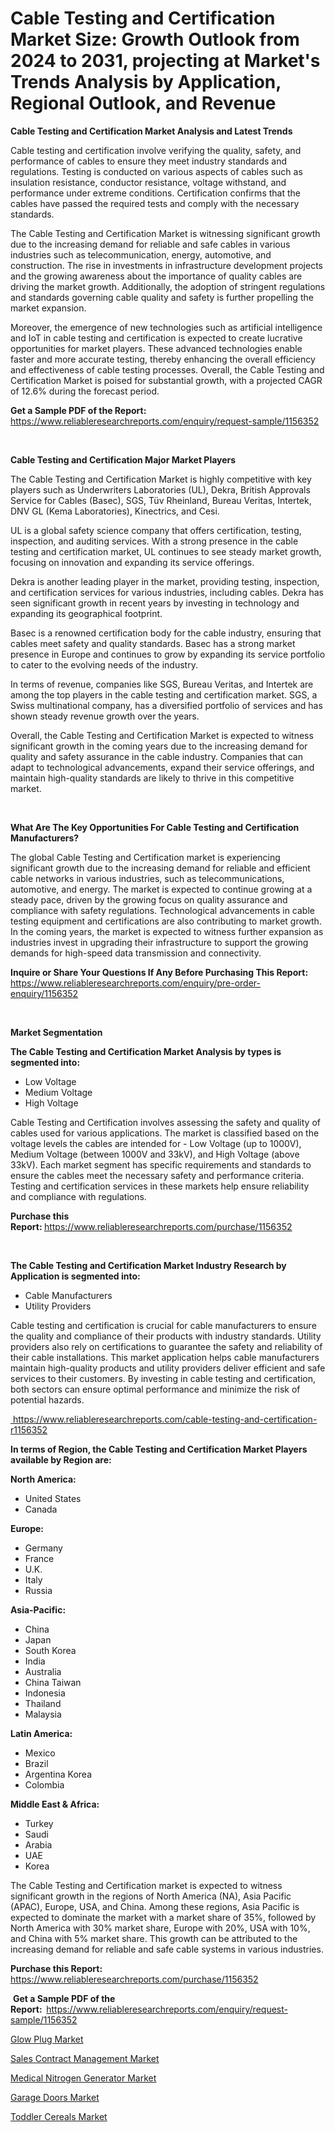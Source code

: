 <p><h1>Cable Testing and Certification Market Size: Growth Outlook from 2024 to 2031, projecting at Market's Trends Analysis by Application, Regional Outlook, and Revenue</h1></p><p><strong>Cable Testing and Certification Market Analysis and Latest Trends</strong></p>
<p><p>Cable testing and certification involve verifying the quality, safety, and performance of cables to ensure they meet industry standards and regulations. Testing is conducted on various aspects of cables such as insulation resistance, conductor resistance, voltage withstand, and performance under extreme conditions. Certification confirms that the cables have passed the required tests and comply with the necessary standards.</p><p>The Cable Testing and Certification Market is witnessing significant growth due to the increasing demand for reliable and safe cables in various industries such as telecommunication, energy, automotive, and construction. The rise in investments in infrastructure development projects and the growing awareness about the importance of quality cables are driving the market growth. Additionally, the adoption of stringent regulations and standards governing cable quality and safety is further propelling the market expansion.</p><p>Moreover, the emergence of new technologies such as artificial intelligence and IoT in cable testing and certification is expected to create lucrative opportunities for market players. These advanced technologies enable faster and more accurate testing, thereby enhancing the overall efficiency and effectiveness of cable testing processes. Overall, the Cable Testing and Certification Market is poised for substantial growth, with a projected CAGR of 12.6% during the forecast period.</p></p>
<p><strong>Get a Sample PDF of the Report:&nbsp;</strong> <a href="https://www.reliableresearchreports.com/enquiry/request-sample/1156352">https://www.reliableresearchreports.com/enquiry/request-sample/1156352</a></p>
<p>&nbsp;</p>
<p><strong>Cable Testing and Certification Major Market Players</strong></p>
<p><p>The Cable Testing and Certification Market is highly competitive with key players such as Underwriters Laboratories (UL), Dekra, British Approvals Service for Cables (Basec), SGS, Tüv Rheinland, Bureau Veritas, Intertek, DNV GL (Kema Laboratories), Kinectrics, and Cesi. </p><p>UL is a global safety science company that offers certification, testing, inspection, and auditing services. With a strong presence in the cable testing and certification market, UL continues to see steady market growth, focusing on innovation and expanding its service offerings.</p><p>Dekra is another leading player in the market, providing testing, inspection, and certification services for various industries, including cables. Dekra has seen significant growth in recent years by investing in technology and expanding its geographical footprint.</p><p>Basec is a renowned certification body for the cable industry, ensuring that cables meet safety and quality standards. Basec has a strong market presence in Europe and continues to grow by expanding its service portfolio to cater to the evolving needs of the industry.</p><p>In terms of revenue, companies like SGS, Bureau Veritas, and Intertek are among the top players in the cable testing and certification market. SGS, a Swiss multinational company, has a diversified portfolio of services and has shown steady revenue growth over the years.</p><p>Overall, the Cable Testing and Certification Market is expected to witness significant growth in the coming years due to the increasing demand for quality and safety assurance in the cable industry. Companies that can adapt to technological advancements, expand their service offerings, and maintain high-quality standards are likely to thrive in this competitive market.</p></p>
<p>&nbsp;</p>
<p><strong>What Are The Key Opportunities For Cable Testing and Certification Manufacturers?</strong></p>
<p><p>The global Cable Testing and Certification market is experiencing significant growth due to the increasing demand for reliable and efficient cable networks in various industries, such as telecommunications, automotive, and energy. The market is expected to continue growing at a steady pace, driven by the growing focus on quality assurance and compliance with safety regulations. Technological advancements in cable testing equipment and certifications are also contributing to market growth. In the coming years, the market is expected to witness further expansion as industries invest in upgrading their infrastructure to support the growing demands for high-speed data transmission and connectivity.</p></p>
<p><strong>Inquire or Share Your Questions If Any Before Purchasing This Report:</strong> <a href="https://www.reliableresearchreports.com/enquiry/pre-order-enquiry/1156352">https://www.reliableresearchreports.com/enquiry/pre-order-enquiry/1156352</a></p>
<p>&nbsp;</p>
<p><strong>Market Segmentation</strong></p>
<p><strong>The Cable Testing and Certification Market Analysis by types is segmented into:</strong></p>
<p><ul><li>Low Voltage</li><li>Medium Voltage</li><li>High Voltage</li></ul></p>
<p><p>Cable Testing and Certification involves assessing the safety and quality of cables used for various applications. The market is classified based on the voltage levels the cables are intended for - Low Voltage (up to 1000V), Medium Voltage (between 1000V and 33kV), and High Voltage (above 33kV). Each market segment has specific requirements and standards to ensure the cables meet the necessary safety and performance criteria. Testing and certification services in these markets help ensure reliability and compliance with regulations.</p></p>
<p><strong>Purchase this Report:&nbsp;</strong><a href="https://www.reliableresearchreports.com/purchase/1156352">https://www.reliableresearchreports.com/purchase/1156352</a></p>
<p>&nbsp;</p>
<p><strong>The Cable Testing and Certification Market Industry Research by Application is segmented into:</strong></p>
<p><ul><li>Cable Manufacturers</li><li>Utility Providers</li></ul></p>
<p><p>Cable testing and certification is crucial for cable manufacturers to ensure the quality and compliance of their products with industry standards. Utility providers also rely on certifications to guarantee the safety and reliability of their cable installations. This market application helps cable manufacturers maintain high-quality products and utility providers deliver efficient and safe services to their customers. By investing in cable testing and certification, both sectors can ensure optimal performance and minimize the risk of potential hazards.</p></p>
<p><a href="https://www.reliableresearchreports.com/cable-testing-and-certification-r1156352">&nbsp;https://www.reliableresearchreports.com/cable-testing-and-certification-r1156352</a></p>
<p><strong>In terms of Region, the Cable Testing and Certification Market Players available by Region are:</strong></p>
<p>
    <p> <strong> North America: </strong>
        <ul>
            <li>United States</li>
            <li>Canada</li>
        </ul>
        </p> 
    <p> <strong> Europe: </strong>
        <ul>
            <li>Germany</li>
            <li>France</li>
            <li>U.K.</li>
            <li>Italy</li>
            <li>Russia</li>
        </ul>
        </p> 
    <p> <strong> Asia-Pacific: </strong>
        <ul>
            <li>China</li>
            <li>Japan</li>
            <li>South Korea</li>
            <li>India</li>
            <li>Australia</li>
            <li>China Taiwan</li>
            <li>Indonesia</li>
            <li>Thailand</li>
            <li>Malaysia</li>
        </ul>
        </p> 
    <p> <strong> Latin America: </strong>
        <ul>
            <li>Mexico</li>
            <li>Brazil</li>
            <li>Argentina Korea</li>
            <li>Colombia</li>
        </ul>
        </p> 
    <p> <strong> Middle East & Africa: </strong>
        <ul>
            <li>Turkey</li>
            <li>Saudi</li>
            <li>Arabia</li>
            <li>UAE</li>
            <li>Korea</li>
        </ul>
    </p>
    </p>
<p><p>The Cable Testing and Certification market is expected to witness significant growth in the regions of North America (NA), Asia Pacific (APAC), Europe, USA, and China. Among these regions, Asia Pacific is expected to dominate the market with a market share of 35%, followed by North America with 30% market share, Europe with 20%, USA with 10%, and China with 5% market share. This growth can be attributed to the increasing demand for reliable and safe cable systems in various industries.</p></p>
<p><strong>Purchase this Report: </strong><a href="https://www.reliableresearchreports.com/purchase/1156352">https://www.reliableresearchreports.com/purchase/1156352</a></p>
<p>&nbsp;<strong>Get a Sample PDF of the Report:&nbsp;&nbsp;</strong><a href="https://www.reliableresearchreports.com/enquiry/request-sample/1156352">https://www.reliableresearchreports.com/enquiry/request-sample/1156352</a></p>
<p><strong></strong></p>
<p><p><a href="https://issuu.com/reportprime-2/docs/glow-plug-market-size-2030.pptx">Glow Plug Market</a></p><p><a href="https://github.com/RickHolmes3/Market-Research-Report-List-6/blob/main/sales-contract-management-market.md">Sales Contract Management Market</a></p><p><a href="https://medium.com/@ruth.gibson8095/medical-nitrogen-generator-market-share-and-new-trends-analysis-by-its-type-application-end-use-dd32d9cd1fb8">Medical Nitrogen Generator Market</a></p><p><a href="https://issuu.com/reportprime-2/docs/garage-doors-market-size-2030.pptx">Garage Doors Market</a></p><p><a href="https://medium.com/@joanne.harris67856/toddler-cereals-market-growth-outlook-from-2024-to-2031-and-it-is-projecting-at-13-9-41b8aa13cc78">Toddler Cereals Market</a></p></p>